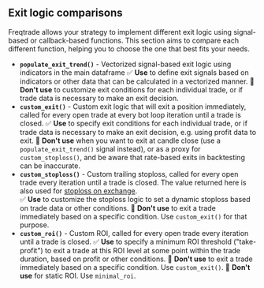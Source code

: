 ## Exit logic comparisons

Freqtrade allows your strategy to implement different exit logic using signal-based or callback-based functions.
This section aims to compare each different function, helping you to choose the one that best fits your needs.

* **`populate_exit_trend()`** - Vectorized signal-based exit logic using indicators in the main dataframe
  ✅ **Use** to define exit signals based on indicators or other data that can be calculated in a vectorized manner.
  🚫 **Don't use** to customize exit conditions for each individual trade, or if trade data is necessary to make an exit decision.
* **`custom_exit()`** - Custom exit logic that will exit a position immediately, called for every open trade at every bot loop iteration until a trade is closed.
  ✅ **Use** to specify exit conditions for each individual trade, or if trade data is necessary to make an exit decision, e.g. using profit data to exit.
  🚫 **Don't use** when you want to exit at candle close (use a `populate_exit_trend()` signal instead), or as a proxy for `custom_stoploss()`, and be aware that rate-based exits in backtesting can be inaccurate.
* **`custom_stoploss()`** - Custom trailing stoploss, called for every open trade every iteration until a trade is closed. The value returned here is also used for [stoploss on exchange](stoploss.md#stop-loss-on-exchangefreqtrade).  
  ✅ **Use** to customize the stoploss logic to set a dynamic stoploss based on trade data or other conditions.
  🚫 **Don't use** to exit a trade immediately based on a specific condition. Use `custom_exit()` for that purpose.
* **`custom_roi()`** - Custom ROI, called for every open trade every iteration until a trade is closed.
  ✅ **Use** to specify a minimum ROI threshold ("take-profit") to exit a trade at this ROI level at some point within the trade duration, based on profit or other conditions.
  🚫 **Don't use** to exit a trade immediately based on a specific condition. Use `custom_exit()`.
  🚫 **Don't use** for static ROI. Use `minimal_roi`.
